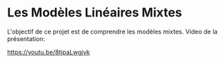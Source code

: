 # Les Modèles Linéaires Mixtes
L'objectif de ce projet est de comprendre les modèles mixtes.
Video de la présentation:

https://youtu.be/8tjpaLwgjvk
